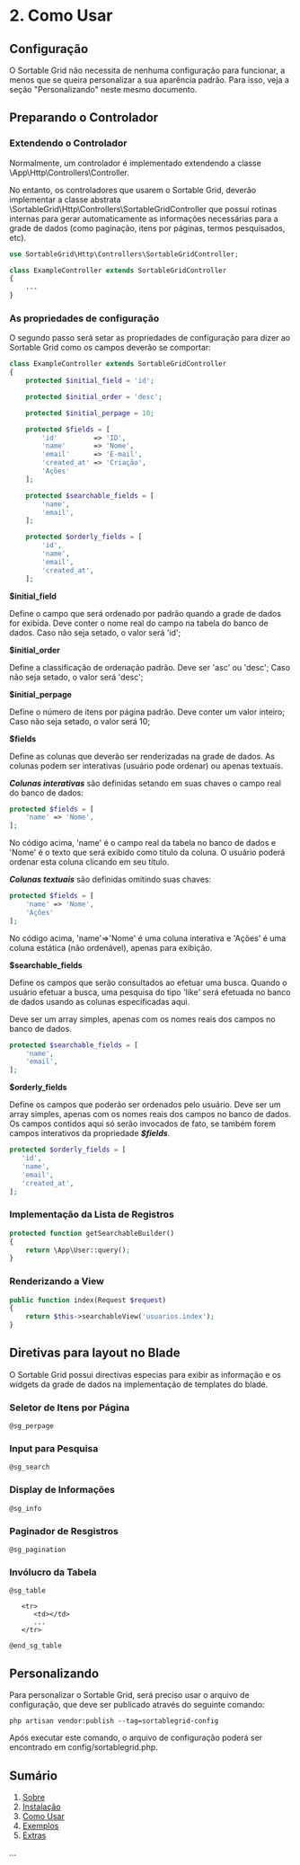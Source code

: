 # 2. Como Usar

## Configuração

O Sortable Grid não necessita de nenhuma configuração para funcionar, a menos que se queira personalizar a sua aparência padrão. Para isso, veja a seção "Personalizando" neste mesmo documento.

## Preparando o Controlador

### Extendendo o Controlador

Normalmente, um controlador é implementado extendendo a classe \App\Http\Controllers\Controller. 

No entanto, os controladores que usarem o Sortable Grid, deverão implementar a classe abstrata \SortableGrid\Http\Controllers\SortableGridController que possui rotinas internas para gerar automaticamente as informações necessárias para a grade de dados (como paginação, itens por páginas, termos pesquisados, etc).

```php
use SortableGrid\Http\Controllers\SortableGridController;

class ExampleController extends SortableGridController
{
    ...
}
```

### As propriedades de configuração

O segundo passo será setar as propriedades de configuração para dizer ao Sortable Grid como os campos deverão se comportar:

```php
class ExampleController extends SortableGridController
{
    protected $initial_field = 'id';

    protected $initial_order = 'desc';

    protected $initial_perpage = 10;

    protected $fields = [
        'id'         => 'ID',
        'name'       => 'Nome',
        'email'      => 'E-mail',
        'created_at' => 'Criação',
        'Ações'
    ];

    protected $searchable_fields = [
        'name',
        'email',
    ];

    protected $orderly_fields = [
        'id',
        'name',
        'email',
        'created_at',
    ];
```

**$initial_field** 

Define o campo que será ordenado por padrão quando a grade de dados for exibida. Deve conter o nome real do campo na tabela do banco de dados. Caso não seja setado, o valor será 'id';

**$initial_order** 

Define a classificação de ordenação padrão. Deve ser 'asc' ou 'desc'; Caso não seja setado, o valor será 'desc';

**$initial_perpage** 

Define o número de itens por página padrão. Deve conter um valor inteiro; Caso não seja setado, o valor será 10;

**$fields** 

Define as colunas que deverão ser renderizadas na grade de dados. As colunas podem ser interativas (usuário pode ordenar) ou apenas textuais.

***Colunas interativas*** são definidas setando em suas chaves o campo real do banco de dados:

```php
protected $fields = [
    'name' => 'Nome',
];
```
No código acima, 'name' é o campo real da tabela no banco de dados e 'Nome' é o texto que será exibido como título da coluna. O usuário poderá ordenar esta coluna clicando em seu título.

***Colunas textuais*** são definidas omitindo suas chaves:

```php
protected $fields = [
    'name' => 'Nome',
    'Ações'
];
```

No código acima, 'name'=>'Nome' é uma coluna interativa e 'Ações' é uma coluna estática (não ordenável), apenas para exibição.

**$searchable_fields** 

Define os campos que serão consultados ao efetuar uma busca. Quando o usuário efetuar a busca, uma pesquisa do tipo 'like' será efetuada no banco de dados usando as colunas especificadas aqui.

Deve ser um array simples, apenas com os nomes reais dos campos no banco de dados.

```php
protected $searchable_fields = [
    'name',
    'email',
];
```

**$orderly_fields** 

Define os campos que poderão ser ordenados pelo usuário. Deve ser um array simples, apenas com os nomes reais dos campos no banco de dados. Os campos contidos aqui só serão invocados de fato, se também forem campos interativos da propriedade ***$fields***.

```php
protected $orderly_fields = [
   'id',
   'name',
   'email',
   'created_at',
];
```


### Implementação da Lista de Registros


```php
protected function getSearchableBuilder()
{
    return \App\User::query();
}
```

### Renderizando a View

```php
public function index(Request $request)
{
    return $this->searchableView('usuarios.index');
}
```

## Diretivas para layout no Blade

O Sortable Grid possui directivas especias para exibir as informação e os widgets da grade de dados na implementação de templates do blade.

### Seletor de Itens por Página

```text
@sg_perpage
```

### Input para Pesquisa

```text
@sg_search
```

### Display de Informações

```text
@sg_info
```

### Paginador de Resgistros

```text
@sg_pagination
```

### Invólucro da Tabela

```text
@sg_table

   <tr>
      <td></td>
      ...
   </tr>

@end_sg_table

```


## Personalizando

Para personalizar o Sortable Grid, será preciso usar o arquivo de configuração, que deve ser publicado através do seguinte comando:

```
php artisan vendor:publish --tag=sortablegrid-config
```

Após executar este comando, o arquivo de configuração poderá ser encontrado em config/sortablegrid.php.


## Sumário

1. [Sobre](00-Home.md)
2. [Instalação](01-Installation.md)
3. [Como Usar](02-Usage.md)
4. [Exemplos](03-Examples.md)
5. [Extras](04-Extras.md)

...